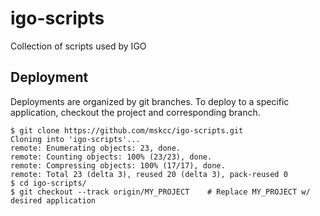 # igo-scripts
Collection of scripts used by IGO

## Deployment
Deployments are organized by git branches. To deploy to a specific application, checkout the project and corresponding branch.

```
$ git clone https://github.com/mskcc/igo-scripts.git
Cloning into 'igo-scripts'...
remote: Enumerating objects: 23, done.
remote: Counting objects: 100% (23/23), done.
remote: Compressing objects: 100% (17/17), done.
remote: Total 23 (delta 3), reused 20 (delta 3), pack-reused 0
$ cd igo-scripts/
$ git checkout --track origin/MY_PROJECT    # Replace MY_PROJECT w/ desired application
```